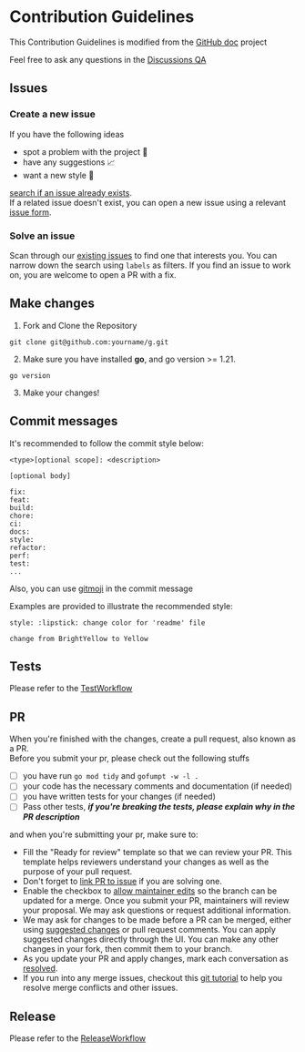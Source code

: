 # Contribution Guidelines

This Contribution Guidelines is modified from the [GitHub doc](https://github.com/github/docs/) project

Feel free to ask any questions in the [Discussions QA](https://github.com/Equationzhao/g/discussions/categories/q-a)

## Issues

### Create a new issue

If you have the following ideas

- spot a problem with the project 🐛
- have any suggestions 📈
- want a new style 💄

[search if an issue already exists](https://docs.github.com/en/github/searching-for-information-on-github/searching-on-github/searching-issues-and-pull-requests#search-by-the-title-body-or-comments). \
If a related issue doesn't exist, you can open a new issue using a relevant [issue form](https://github.com/Equationzhao/g/issues/new/choose).


### Solve an issue

Scan through our [existing issues](https://github.com/Equationzhao/g/issues) to find one that interests you. You can narrow down the search using `labels` as filters.
If you find an issue to work on, you are welcome to open a PR with a fix.


## Make changes

1. Fork and Clone the Repository
```shell
git clone git@github.com:yourname/g.git
```
2. Make sure you have installed **go**, and go version >= 1.21.
```shell
go version
```
3. Make your changes!

## Commit messages
It's recommended to follow the commit style below:
```text
<type>[optional scope]: <description>

[optional body]
```

```text
fix:
feat:
build:
chore:
ci:
docs:
style:
refactor:
perf:
test:
...
```
Also, you can use [gitmoji](https://gitmoji.dev) in the commit message

Examples are provided to illustrate the recommended style:
```text
style: :lipstick: change color for 'readme' file
    
change from BrightYellow to Yellow
```

## Tests

Please refer to the [TestWorkflow](docs/TestWorkflow.md)

## PR

When you're finished with the changes, create a pull request, also known as a PR.\
Before you submit your pr, please check out the following stuffs

- [ ] you have run `go mod tidy` and `gofumpt -w -l .`
- [ ] your code has the necessary comments and documentation (if needed)
- [ ] you have written tests for your changes (if needed)
- [ ] Pass other tests, ***if you're breaking the tests, please explain why in the PR description***

and when you're submitting your pr, make sure to:
- Fill the "Ready for review" template so that we can review your PR. This template helps reviewers understand your changes as well as the purpose of your pull request.
- Don't forget to [link PR to issue](https://docs.github.com/en/issues/tracking-your-work-with-issues/linking-a-pull-request-to-an-issue) if you are solving one.
- Enable the checkbox to [allow maintainer edits](https://docs.github.com/en/github/collaborating-with-issues-and-pull-requests/allowing-changes-to-a-pull-request-branch-created-from-a-fork) so the branch can be updated for a merge.
  Once you submit your PR, maintainers will review your proposal. We may ask questions or request additional information.
- We may ask for changes to be made before a PR can be merged, either using [suggested changes](https://docs.github.com/en/github/collaborating-with-issues-and-pull-requests/incorporating-feedback-in-your-pull-request) or pull request comments. You can apply suggested changes directly through the UI. You can make any other changes in your fork, then commit them to your branch.
- As you update your PR and apply changes, mark each conversation as [resolved](https://docs.github.com/en/github/collaborating-with-issues-and-pull-requests/commenting-on-a-pull-request#resolving-conversations).
- If you run into any merge issues, checkout this [git tutorial](https://github.com/skills/resolve-merge-conflicts) to help you resolve merge conflicts and other issues.

## Release

Please refer to the [ReleaseWorkflow](docs/ReleaseWorkflow.md)